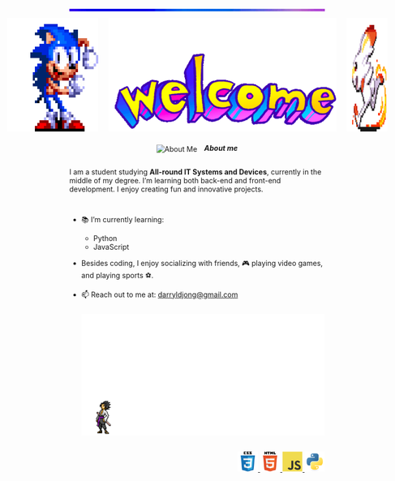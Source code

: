 <img src="https://raw.githubusercontent.com/AnderMendoza/AnderMendoza/main/assets/line-neon.gif" alt="Line-neon" width="1000" height="5" />

<div style="display: flex; flex-direction: column; align-items: center;">
  <div style="display: flex; justify-content: center; width: 100%;">
    <img src="sonic.gif" alt="sonicgif" style="width: 180px; margin: 10px;">
    <img src="welcome.gif" alt="welcomegif" style="width: 450px; margin: 10px;">
    <img src="scorbunny.gif" alt="scorbunnygif" style="width: 80px; margin: 10px;">
  </div>
  
<img src="https://raw.githubusercontent.com/7oSkaaa/7oSkaaa/main/Images/about_me.gif" alt="About Me" width="50" height="auto" style="vertical-align: middle; margin-right: 10px;" /> ***About me***

I am a student studying **All-round IT Systems and Devices**, currently in the middle of my degree. I’m learning both back-end and front-end development. I enjoy creating fun and innovative projects.
- 📚 I’m currently learning:
  - Python
  - JavaScript
- Besides coding, I enjoy socializing with friends, 🎮 playing video games, and playing sports ⚽.
- 📫 Reach out to me at: [darryldjong@gmail.com](mailto:darryldjong@gmail.com)

  <img src="naruto.gif" alt="narutogif" style="width: 100%; max-width: 1000px; margin-top: 10px;">
</div>

<p align="right"> <a href="https://www.w3schools.com/css/" target="_blank" rel="noreferrer"> <img src="https://raw.githubusercontent.com/devicons/devicon/master/icons/css3/css3-original-wordmark.svg" alt="css3" width="40" height="40"/> </a> <a href="https://www.w3.org/html/" target="_blank" rel="noreferrer"> <img src="https://raw.githubusercontent.com/devicons/devicon/master/icons/html5/html5-original-wordmark.svg" alt="html5" width="40" height="40"/> </a> <a href="https://developer.mozilla.org/en-US/docs/Web/JavaScript" target="_blank" rel="noreferrer"> <img src="https://raw.githubusercontent.com/devicons/devicon/master/icons/javascript/javascript-original.svg" alt="javascript" width="40" height="40"/> </a> <a href="https://www.python.org" target="_blank" rel="noreferrer"> <img src="https://raw.githubusercontent.com/devicons/devicon/master/icons/python/python-original.svg" alt="python" width="40" height="40"/> </a> </p>

